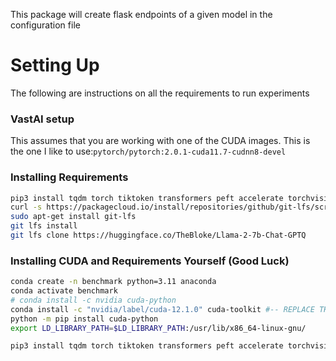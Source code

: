 This package will create flask endpoints of a given model in the configuration file

# Setting Up
The following are instructions on all the requirements to run experiments

### VastAI setup
This assumes that you are working with one of the CUDA images. This is the one I like to use:`pytorch/pytorch:2.0.1-cuda11.7-cudnn8-devel`

### Installing Requirements
```bash
pip3 install tqdm torch tiktoken transformers peft accelerate torchvision torchaudio vllm auto-gptq optimum
curl -s https://packagecloud.io/install/repositories/github/git-lfs/script.deb.sh | sudo bash
sudo apt-get install git-lfs
git lfs install
git lfs clone https://huggingface.co/TheBloke/Llama-2-7b-Chat-GPTQ
```

### Installing CUDA and Requirements Yourself (Good Luck)
```bash
conda create -n benchmark python=3.11 anaconda
conda activate benchmark
# conda install -c nvidia cuda-python
conda install -c "nvidia/label/cuda-12.1.0" cuda-toolkit #-- REPLACE THIS WITH YOUR CUDA VERSION --#
python -m pip install cuda-python
export LD_LIBRARY_PATH=$LD_LIBRARY_PATH:/usr/lib/x86_64-linux-gnu/

pip3 install tqdm torch tiktoken transformers peft accelerate torchvision torchaudio vllm auto-gptq optimum
```

